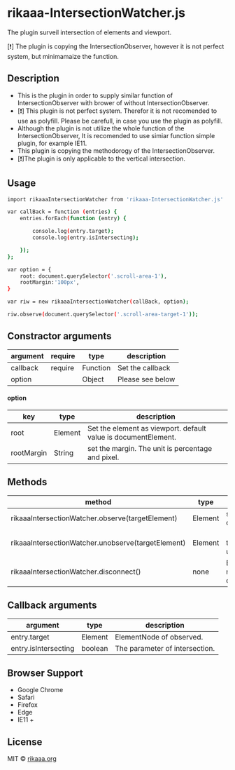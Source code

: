 # rikaaa-IntersectionWatcher.js
The plugin surveil intersection of elements and viewport.

[:heavy_exclamation_mark:] The plugin is copying the IntersectionObserver, however it is not perfect system, but minimamaize the function.

## Description
- This is the plugin in order to supply similar function of IntersectionObserver with brower of without IntersectionObserver.
- [:heavy_exclamation_mark:] This plugin is not perfect system. Therefor it is not recomended to use as polyfill. Please be carefull, in case you use the plugin as polyfill.
- Although the plugin is not utilize the whole function of the IntersectionObserver, It is recomended to use simiar function simple plugin, for example IE11.
- This plugin is copying the methodorogy of the IntersectionObserver.
- [:heavy_exclamation_mark:]The plugin is only applicable to the vertical intersection.

## Usage
```bash
import rikaaaIntersectionWatcher from 'rikaaa-IntersectionWatcher.js'
```

```bash
var callBack = function (entries) {
    entries.forEach(function (entry) {

        console.log(entry.target);
        console.log(entry.isIntersecting);

    });
};

var option = {
    root: document.querySelector('.scroll-area-1'),
    rootMargin:'100px',
}

var riw = new rikaaaIntersectionWatcher(callBack, option);

riw.observe(document.querySelector('.scroll-area-target-1'));
```

## Constractor arguments
| argument | require | type | description |
---- | ---- | ---- | ----
| callback | require | Function | Set the callback|
| option | | Object | Please see below|

#### option
| key | type | description |
---- | ---- | ----
| root | Element | Set the element as viewport. default value is documentElement. |
| rootMargin | String | set the margin. The unit is percentage and pixel.|



## Methods
| method | type |description |
---- | ---- | -----
| rikaaaIntersectionWatcher.observe(targetElement) | Element | set the target of observed. |
| rikaaaIntersectionWatcher.unobserve(targetElement) | Element |　set the target of unobserverd. | 
| rikaaaIntersectionWatcher.disconnect() | none | Ends the moniter of observed. |


## Callback arguments
| argument | type　| description |
---- | ---- | ----
| entry.target | Element | ElementNode of observed. |
| entry.isIntersecting | boolean | The parameter of intersection. |

## Browser Support
- Google Chrome
- Safari
- Firefox
- Edge
- IE11 +

## License
MIT  © [rikaaa.org](http://rikaaa.org)